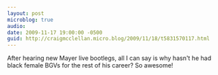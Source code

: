 ```yaml
---
layout: post
microblog: true
audio: 
date: 2009-11-17 19:00:00 -0500
guid: http://craigmcclellan.micro.blog/2009/11/18/t5831570117.html
---
```

After hearing new Mayer live bootlegs, all I can say is why hasn't he had black female BGVs for the rest of his career?  So awesome!
